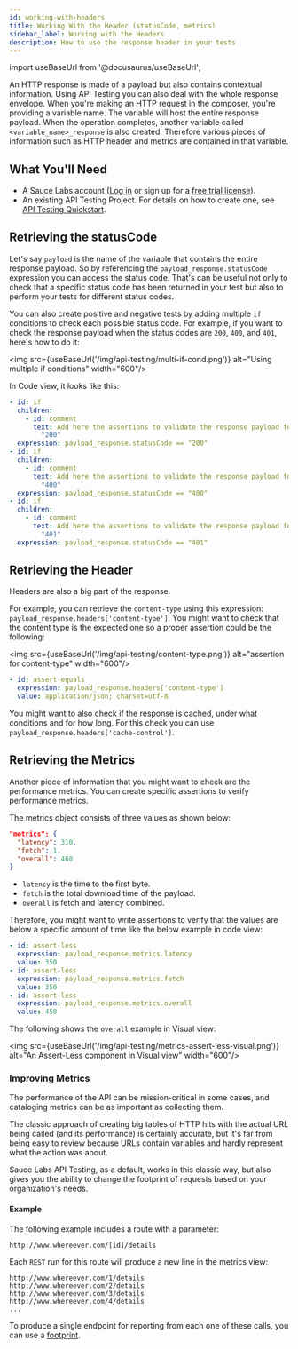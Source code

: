 ```yaml
---
id: working-with-headers
title: Working With the Header (statusCode, metrics)
sidebar_label: Working with the Headers
description: How to use the response header in your tests
---
```


import useBaseUrl from '@docusaurus/useBaseUrl';

An HTTP response is made of a payload but also contains contextual information. Using API Testing you can also deal with the whole response envelope.
When you're making an HTTP request in the composer, you're providing a variable name. The variable will host the entire response payload. When the operation completes, another variable called `<variable_name>_response` is also created. Therefore various pieces of information such as HTTP header and metrics are contained in that variable.

## What You'll Need

- A Sauce Labs account ([Log in](https://accounts.saucelabs.com/am/XUI/#login/) or sign up for a [free trial license](https://saucelabs.com/sign-up)).
- An existing API Testing Project. For details on how to create one, see [API Testing Quickstart](/api-testing/quickstart/).

## Retrieving the statusCode

Let's say `payload` is the name of the variable that contains the entire response payload.
So by referencing the `payload_response.statusCode` expression you can access the status code. That's can be useful not only to check that a specific status code has been returned in your test but also to perform your tests for different status codes.

You can also create positive and negative tests by adding multiple `if` conditions to check each possible status code. For example, if you want to check the response payload when the status codes are `200`, `400`, and `401`, here's how to do it:

<img src={useBaseUrl('/img/api-testing/multi-if-cond.png')} alt="Using multiple if conditions" width="600"/>

In Code view, it looks like this:

```yaml
- id: if
  children:
    - id: comment
      text: Add here the assertions to validate the response payload for statusCode ==
        "200"
  expression: payload_response.statusCode == "200"
- id: if
  children:
    - id: comment
      text: Add here the assertions to validate the response payload for statusCode ==
        "400"
  expression: payload_response.statusCode == "400"
- id: if
  children:
    - id: comment
      text: Add here the assertions to validate the response payload for statusCode ==
        "401"
  expression: payload_response.statusCode == "401"
```

## Retrieving the Header

Headers are also a big part of the response.

For example, you can retrieve the `content-type` using this expression: `payload_response.headers['content-type']`. You might want to check that the content type is the expected one so a proper assertion could be the following:

<img src={useBaseUrl('/img/api-testing/content-type.png')} alt="assertion for content-type" width="600"/>

```yaml
- id: assert-equals
  expression: payload_response.headers['content-type']
  value: application/json; charset=utf-8
```

You might want to also check if the response is cached, under what conditions and for how long. For this check you can  use `payload_response.headers['cache-control']`.

## Retrieving the Metrics

Another piece of information that you might want to check are the performance metrics. You can create specific assertions to verify performance metrics.

The metrics object consists of three values as shown below:

```json
"metrics": {
  "latency": 310,
  "fetch": 1,
  "overall": 460
}
```

- `latency` is the time to the first byte.
- `fetch` is the total download time of the payload.
- `overall` is fetch and latency combined.

Therefore, you might want to write assertions to verify that the values are below a specific amount of time like the below example in code view:

```yaml
- id: assert-less
  expression: payload_response.metrics.latency
  value: 350
- id: assert-less
  expression: payload_response.metrics.fetch
  value: 350
- id: assert-less
  expression: payload_response.metrics.overall
  value: 450
```

The following shows the `overall` example in Visual view:

<img src={useBaseUrl('/img/api-testing/metrics-assert-less-visual.png')} alt="An Assert-Less component in Visual view" width="600"/>

### Improving Metrics

The performance of the API can be mission-critical in some cases, and cataloging metrics can be as important as collecting them.

The classic approach of creating big tables of HTTP hits with the actual URL being called (and its performance) is certainly accurate, but it's far from being easy to review because URLs contain variables and hardly represent what the action was about.

Sauce Labs API Testing, as a default, works in this classic way, but also gives you the ability to change the footprint of requests based on your organization's needs.

#### Example

The following example includes a route with a parameter:

```http request
http://www.whereever.com/[id]/details
```

Each `REST` run for this route will produce a new line in the metrics view:

```http request
http://www.whereever.com/1/details
http://www.whereever.com/2/details
http://www.whereever.com/3/details
http://www.whereever.com/4/details
...
```

To produce a single endpoint for reporting from each one of these calls, you can use a [footprint](/api-testing/composer/io-components/#config).

